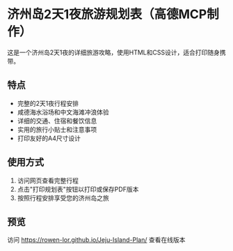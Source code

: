 # 济州岛2天1夜旅游规划表（高德MCP制作）

这是一个济州岛2天1夜的详细旅游攻略，使用HTML和CSS设计，适合打印随身携带。

## 特点

- 完整的2天1夜行程安排
- 咸德海水浴场和中文海滩冲浪体验
- 详细的交通、住宿和餐饮信息
- 实用的旅行小贴士和注意事项
- 打印友好的A4尺寸设计

## 使用方式

1. 访问网页查看完整行程
2. 点击"打印规划表"按钮以打印或保存PDF版本
3. 按照行程安排享受您的济州岛之旅

## 预览

访问 https://rowen-lor.github.io/Jeju-Island-Plan/ 查看在线版本
